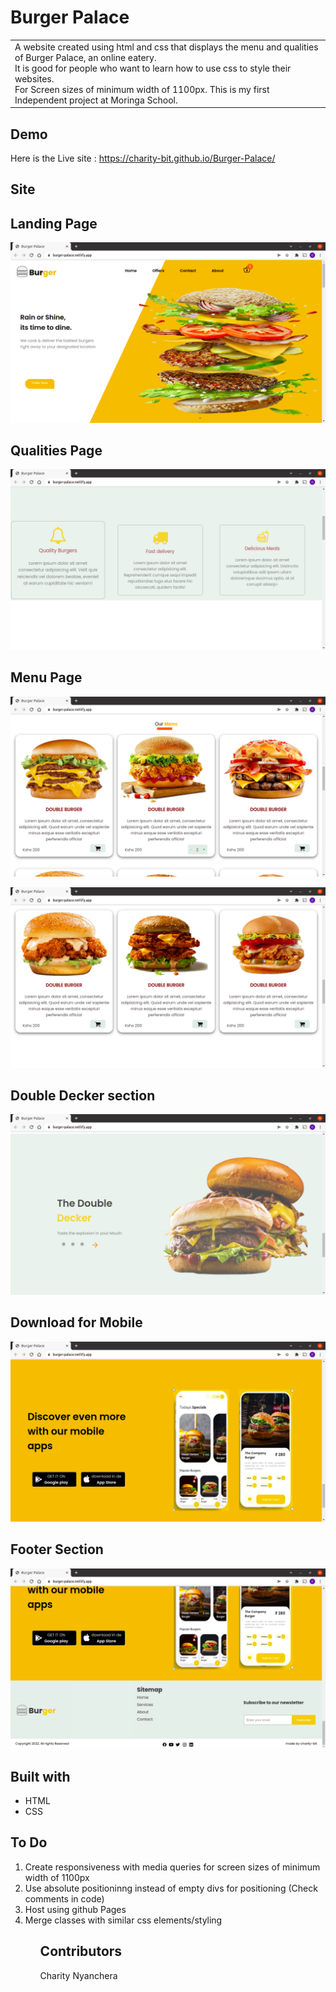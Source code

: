 # Burger Palace
<table>
  <tr>
    <td>A website created using html and css that displays the menu and qualities of Burger Palace, an online  eatery.<br>
    It is good for people who want to learn how to use css to style their websites.<br>
    For Screen sizes of minimum width of 1100px.
     This is my first Independent project at Moringa School.
    </td>
  </tr>
  </table>
   
   ## Demo
   Here is the Live site : https://charity-bit.github.io/Burger-Palace/
   
   ## Site
   
   ## Landing Page
   
   ![](https://github.com/charity-bit/Burger-Palace/blob/main/assets/landing.png)
   
   ## Qualities Page

   ![](https://github.com/charity-bit/Burger-Palace/blob/main/assets/qualities.png)
   
   ## Menu Page
   
   ![](https://github.com/charity-bit/Burger-Palace/blob/main/assets/menu1.png)
   
   ![](https://github.com/charity-bit/Burger-Palace/blob/main/assets/menu2.png)
   
   ## Double Decker section
   
   ![](https://github.com/charity-bit/Burger-Palace/blob/main/assets/double.png)
   
   ## Download for Mobile
   
   ![](https://github.com/charity-bit/Burger-Palace/blob/main/assets/apps.png)
   
   ## Footer Section
   ![](https://github.com/charity-bit/Burger-Palace/blob/main/assets/footer.png)
   
   
   ## Built with 
   <ul>
  <li>HTML</li>
  <li>CSS</li>
 </ul>
 
 ##   To Do
 <ol>
  <li> Create responsiveness with media queries for screen sizes of minimum width of 1100px</li>
  <li>Use absolute positioninng instead of empty divs for positioning (Check comments in code)</li>
  <li>Host using github Pages</li>
  <li>Merge classes with similar css elements/styling </li>
  <ol>
    
   ## Contributors
  <a  href="https://github.com/charity-bit" style="text-decoration:none;">Charity Nyanchera</a>
    

   




   
